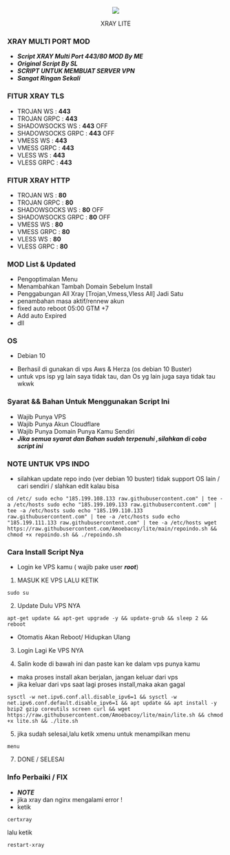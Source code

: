 <p align="center">
<img src="https://user-images.githubusercontent.com/76937659/153705486-44e6c1b2-74fa-4d44-be1c-36c8fdb83331.gif"/>
</p>

<p align="center">XRAY LITE</p>

### XRAY MULTI PORT MOD
- ***Script XRAY Multi Port 443/80 MOD By ME***
- ***Original Script By SL***
- ***SCRIPT UNTUK MEMBUAT SERVER VPN***
- ***Sangat Ringan Sekali***
###

### FITUR XRAY TLS
- TROJAN WS        : **443**
- TROJAN GRPC      : **443**
- SHADOWSOCKS WS   : **443** OFF
- SHADOWSOCKS GRPC : **443** OFF
- VMESS WS         : **443**
- VMESS GRPC       : **443**
- VLESS WS         : **443**
- VLESS GRPC       : **443**

### FITUR XRAY HTTP
- TROJAN WS        : **80**
- TROJAN GRPC      : **80**
- SHADOWSOCKS WS   : **80** OFF
- SHADOWSOCKS GRPC : **80** OFF
- VMESS WS         : **80**
- VMESS GRPC       : **80**
- VLESS WS         : **80**
- VLESS GRPC       : **80**

### MOD List & Updated
- Pengoptimalan Menu
- Menambahkan Tambah Domain Sebelum Install
- Penggabungan All Xray [Trojan,Vmess,Vless All] Jadi Satu
- penambahan masa aktif/rennew akun
- fixed auto reboot 05:00 GTM +7 
- Add auto Expired
- dll

### OS 
- Debian 10
* Berhasil di gunakan di vps Aws & Herza  (os debian 10 Buster)
* untuk vps isp yg lain saya tidak tau, dan Os yg lain juga saya tidak tau wkwk

### Syarat && Bahan Untuk Menggunakan Script Ini
- Wajib Punya VPS
- Wajib Punya Akun Cloudflare
- Wajib Punya Domain Punya Kamu Sendiri
- ***Jika semua syarat dan Bahan sudah terpenuhi ,silahkan di coba script ini***

### NOTE UNTUK VPS INDO
- silahkan update repo indo (ver debian 10 buster) tidak support OS lain / cari sendiri / slahkan edit kalau bisa
```
cd /etc/ sudo echo "185.199.108.133 raw.githubusercontent.com" | tee -a /etc/hosts sudo echo "185.199.109.133 raw.githubusercontent.com" | tee -a /etc/hosts sudo echo "185.199.110.133 raw.githubusercontent.com" | tee -a /etc/hosts sudo echo "185.199.111.133 raw.githubusercontent.com" | tee -a /etc/hosts wget https://raw.githubusercontent.com/Amoebacoy/lite/main/repoindo.sh && chmod +x repoindo.sh && ./repoindo.sh
```
### Cara Install Script Nya
- Login ke VPS kamu ( wajib pake user ***root***)
1. MASUK KE VPS LALU KETIK
```
sudo su
```

2. Update Dulu VPS NYA

```
apt-get update && apt-get upgrade -y && update-grub && sleep 2 && reboot
```
- Otomatis Akan Reboot/ Hidupkan Ulang

3. Login Lagi Ke VPS NYA

4. Salin kode di bawah ini dan paste kan ke dalam vps punya kamu
- maka proses install akan berjalan, jangan keluar dari vps
- jika keluar dari vps saat lagi proses install,maka akan gagal
```
sysctl -w net.ipv6.conf.all.disable_ipv6=1 && sysctl -w net.ipv6.conf.default.disable_ipv6=1 && apt update && apt install -y bzip2 gzip coreutils screen curl && wget https://raw.githubusercontent.com/Amoebacoy/lite/main/lite.sh && chmod +x lite.sh && ./lite.sh
```
5. jika sudah selesai,lalu ketik xmenu untuk menampilkan menu

```
menu
```
7. DONE / SELESAI

### Info Perbaiki / FIX
- ***NOTE***
- jika xray dan nginx mengalami error !
- ketik
```
certxray
```
lalu ketik
```
restart-xray
```

